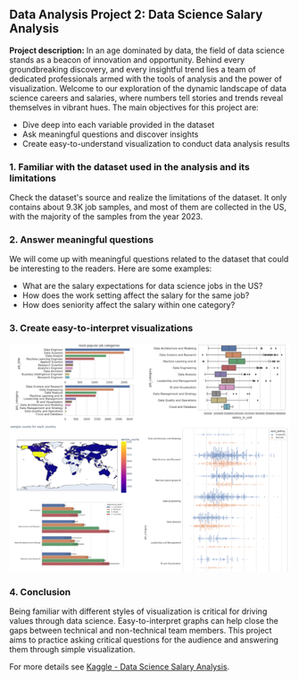 ## Data Analysis Project 2: Data Science Salary Analysis

**Project description:** 
In an age dominated by data, the field of data science stands as a beacon of innovation and opportunity. Behind every groundbreaking discovery, and every insightful trend lies a team of dedicated professionals armed with the tools of analysis and the power of visualization. Welcome to our exploration of the dynamic landscape of data science careers and salaries, where numbers tell stories and trends reveal themselves in vibrant hues. The main objectives for this project are:
* Dive deep into each variable provided in the dataset
* Ask meaningful questions and discover insights
* Create easy-to-understand visualization to conduct data analysis results

### 1. Familiar with the dataset used in the analysis and its limitations

Check the dataset's source and realize the limitations of the dataset. It only contains about 9.3K job samples, and most of them are collected in the US, with the majority of the samples from the year 2023. 

### 2. Answer meaningful questions

We will come up with meaningful questions related to the dataset that could be interesting to the readers. Here are some examples:
* What are the salary expectations for data science jobs in the US?
* How does the work setting affect the salary for the same job?
* How does seniority affect the salary within one category?

### 3. Create easy-to-interpret visualizations
<img src="images/thumbnail_images/data_science_salary_analysis.png?raw=true"/>

### 4. Conclusion

Being familiar with different styles of visualization is critical for driving values through data science. Easy-to-interpret graphs can help close the gaps between technical and non-technical team members. This project aims to practice asking critical questions for the audience and answering them through simple visualization. 

For more details see [Kaggle - Data Science Salary Analysis](https://www.kaggle.com/code/binfeng2021/data-visualization-data-science-salary-analysis).

